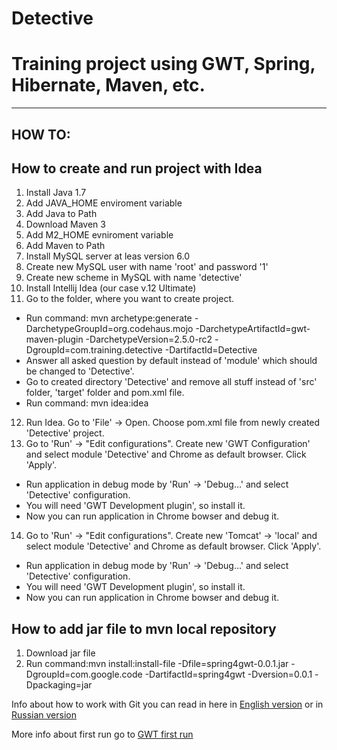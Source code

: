 Detective
==========

Training project using GWT, Spring, Hibernate, Maven, etc.
===

---
HOW TO:
---
[Russian version]: http://git-scm.com/book/ru/
[English version]: http://git-scm.com/book/
[GWT first run]: http://antonkirillov.wordpress.com/2011/03/22/creating-and-running-gwt-project-using-maven-and-intellij-idea-10/

How to create and run project with Idea
---
1. Install Java 1.7
2. Add JAVA_HOME enviroment variable
3. Add Java to Path
4. Download Maven 3
5. Add M2_HOME evniroment variable
6. Add Maven to Path
7. Install MySQL server at leas version 6.0
8. Create new MySQL user with name 'root' and password '1'
9. Create new scheme in MySQL with name 'detective'
10. Install Intellij Idea (our case v.12 Ultimate)
11. Go to the folder, where you want to create project.
 * Run command: mvn archetype:generate -DarchetypeGroupId=org.codehaus.mojo -DarchetypeArtifactId=gwt-maven-plugin -DarchetypeVersion=2.5.0-rc2 -DgroupId=com.training.detective -DartifactId=Detective
 * Answer all asked question by default instead of 'module' which should be changed to 'Detective'.
 * Go to created directory 'Detective' and remove all stuff instead of 'src' folder, 'target' folder and pom.xml file.
 * Run command:	mvn idea:idea
12. Run Idea. Go to 'File' -> Open. Choose pom.xml file from newly created 'Detective' project.
13. Go to 'Run' -> "Edit configurations". Create new 'GWT Configuration' and select module 'Detective' and Chrome as default browser. Click 'Apply'.
 * Run application in debug mode by 'Run' -> 'Debug...' and select 'Detective' configuration.
 * You will need 'GWT Development plugin', so install it.
 * Now you can run application in Chrome bowser and debug it.
14. Go to 'Run' -> "Edit configurations". Create new 'Tomcat' -> 'local' and select module 'Detective' and Chrome as default browser. Click 'Apply'.
 * Run application in debug mode by 'Run' -> 'Debug...' and select 'Detective' configuration.
 * You will need 'GWT Development plugin', so install it.
 * Now you can run application in Chrome bowser and debug it.

How to add jar file to mvn local repository
---
1. Download jar file
2. Run command:mvn install:install-file -Dfile=spring4gwt-0.0.1.jar -DgroupId=com.google.code -DartifactId=spring4gwt -Dversion=0.0.1 -Dpackaging=jar

Info about how to work with Git you can read in here in [English version] or in [Russian version]

More info about first run go to [GWT first run]